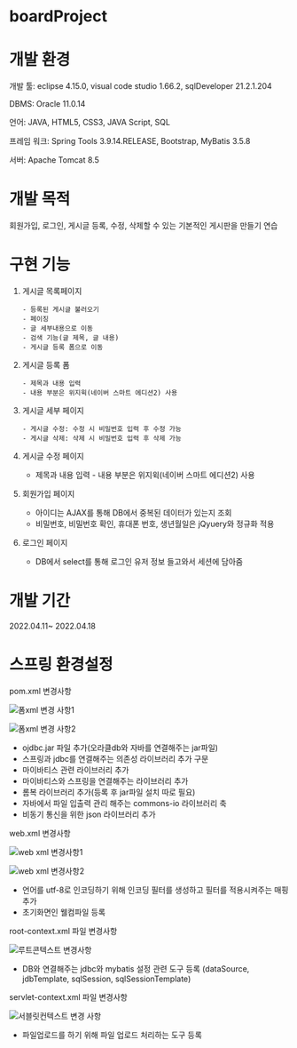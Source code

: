 # boardProject



# 개발 환경

개발 툴: eclipse 4.15.0, visual code studio 1.66.2, sqlDeveloper 21.2.1.204

DBMS: Oracle 11.0.14

언어: JAVA, HTML5, CSS3, JAVA Script, SQL

프레임 워크: Spring Tools 3.9.14.RELEASE, Bootstrap, MyBatis 3.5.8

서버: Apache Tomcat 8.5




# 개발 목적
	
회원가입, 로그인, 게시글 등록, 수정, 삭제할 수 있는 기본적인 게시판을 만들기 연습


# 구현 기능
1. 게시글 목록페이지 

       - 등록된 게시글 불러오기
       - 페이징
       - 글 세부내용으로 이동
       - 검색 기능(글 제목, 글 내용)
       - 게시글 등록 폼으로 이동
    
2. 게시글 등록 폼

       - 제목과 내용 입력
       - 내용 부분은 위지윅(네이버 스마트 에디션2) 사용

3. 게시글 세부 페이지

       - 게시글 수정: 수정 시 비밀번호 입력 후 수정 가능
       - 게시글 삭제: 삭제 시 비밀번호 입력 후 삭제 가능

4. 게시글 수정 페이지

	- 제목과 내용 입력 - 내용 부분은 위지윅(네이버 스마트 에디션2) 사용

5. 회원가입 페이지

	- 아이디는 AJAX를 통해 DB에서 중복된 데이터가 있는지 조회
	- 비밀번호, 비밀번호 확인, 휴대폰 번호, 생년월일은 jQyuery와 정규화 적용

6. 로그인 페이지

	- DB에서 select를 통해 로그인 유저 정보 들고와서 세션에 담아줌


# 개발 기간

 2022.04.11~ 2022.04.18


# 스프링 환경설정
pom.xml 변경사항

![폼xml 변경 사항1](https://user-images.githubusercontent.com/98066327/163905302-6193a0ca-d046-4296-8d53-0924a7520e49.PNG)

![폼xml 변경 사항2](https://user-images.githubusercontent.com/98066327/163906261-3f814a93-ad98-40a0-890b-d82c0eb85580.PNG)

- ojdbc.jar 파일 추가(오라클db와 자바를 연결해주는 jar파일)
- 스프링과 jdbc를 연결해주는 의존성 라이브러리 추가 구문
- 마이바티스 관련 라이브러리 추가
- 마이바티스와 스프링을 연결해주는 라이브러리 추가
- 롬복 라이브러리 추가(등록 후 jar파일 설치 따로 필요)
- 자바에서 파일 입출력 관리 해주는 commons-io 라이브러리 축
- 비동기 통신을 위한 json 라이브러리 추가


web.xml 변경사항

![web xml 변경사항1](https://user-images.githubusercontent.com/98066327/163906491-ef1c4923-25e5-423f-b681-3bbfa3871945.PNG)

![web xml 변경사항2](https://user-images.githubusercontent.com/98066327/163906793-58703c79-479c-4fbe-b48e-7b0de4b5fb83.PNG)

- 언어를 utf-8로 인코딩하기 위해 인코딩 필터를 생성하고 필터를 적용시켜주는 매핑 추가
- 초기화면인 웰컴파일 등록


root-context.xml 파일 변경사항

![루트콘텍스트 변경사항](https://user-images.githubusercontent.com/98066327/163906883-3e95d8bb-a21c-4fab-b23c-382d1a93b38f.PNG)

- DB와 연결해주는 jdbc와 mybatis 설정 관련 도구 등록
   (dataSource, jdbTemplate, sqlSession, sqlSessionTemplate)


servlet-context.xml 파일 변경사항

![서블릿컨텍스트 변경 사항](https://user-images.githubusercontent.com/98066327/163907300-683f6e8a-bca2-4354-b69d-1b549d589fab.PNG)

- 파일업로드를 하기 위해 파일 업로드 처리하는 도구 등록

